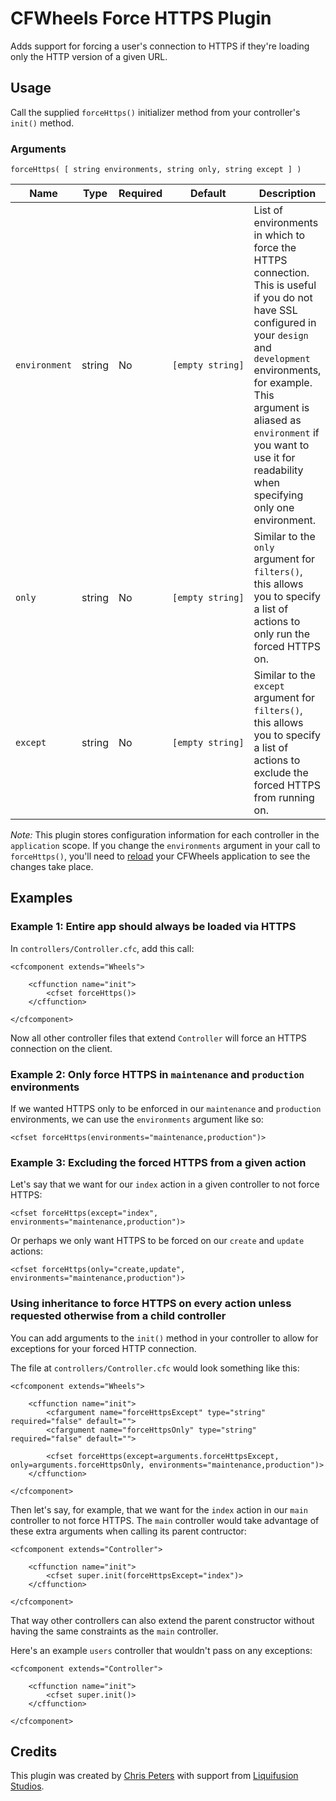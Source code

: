 # CFWheels Force HTTPS Plugin

Adds support for forcing a user's connection to HTTPS if they're loading only the HTTP version of a given URL.

## Usage

Call the supplied `forceHttps()` initializer method from your controller's `init()` method.

### Arguments

	forceHttps( [ string environments, string only, string except ] )

<table>
	<thead>
		<tr>
			<th>Name</th>
			<th>Type</th>
			<th>Required</th>
			<th>Default</th>
			<th>Description</th>
		</tr>
	</thead>
	<tbody>
		<tr>
			<td><code>environment</code></td>
			<td>string</td>
			<td>No</td>
			<td><code>[empty&nbsp;string]</code></td>
			<td>
				List of environments in which to force the HTTPS connection. This is useful if you do not have SSL
				configured in your <code>design</code> and <code>development</code> environments, for example. This
				argument is aliased as <code>environment</code> if you want to use it for readability when specifying
				only one environment.
			</td>
		</tr>
		<tr>
			<td><code>only</code></td>
			<td>string</td>
			<td>No</td>
			<td><code>[empty&nbsp;string]</code></td>
			<td>
				Similar to the <code>only</code> argument for <code>filters()</code>, this allows you to specify a list
				of actions to only run the forced HTTPS on.
			</td>
		</tr>
		<tr>
			<td><code>except</code></td>
			<td>string</td>
			<td>No</td>
			<td><code>[empty&nbsp;string]</code></td>
			<td>
				Similar to the <code>except</code> argument for <code>filters()</code>, this allows you to specify a
				list of actions to exclude the forced HTTPS from running on.
			</td>
		</tr>
	</tbody>
</table>

*Note:* This plugin stores configuration information for each controller in the `application` scope. If you change the
`environments` argument in your call to `forceHttps()`, you'll need to [reload][1] your CFWheels application to see the
changes take place.

## Examples

### Example 1: Entire app should always be loaded via HTTPS

In `controllers/Controller.cfc`, add this call:

	<cfcomponent extends="Wheels">

		<cffunction name="init">
			<cfset forceHttps()>
		</cffunction>

	</cfcomponent>

Now all other controller files that extend `Controller` will force an HTTPS connection on the client.

### Example 2: Only force HTTPS in `maintenance` and `production` environments

If we wanted HTTPS only to be enforced in our `maintenance` and `production` environments, we can use the `environments`
argument like so:

	<cfset forceHttps(environments="maintenance,production")>

### Example 3: Excluding the forced HTTPS from a given action

Let's say that we want for our `index` action in a given controller to not force HTTPS:

	<cfset forceHttps(except="index", environments="maintenance,production")>

Or perhaps we only want HTTPS to be forced on our `create` and `update` actions:

	<cfset forceHttps(only="create,update", environments="maintenance,production")>

### Using inheritance to force HTTPS on every action unless requested otherwise from a child controller

You can add arguments to the `init()` method in your controller to allow for exceptions for your forced HTTP connection.

The file at `controllers/Controller.cfc` would look something like this:

	<cfcomponent extends="Wheels">

		<cffunction name="init">
			<cfargument name="forceHttpsExcept" type="string" required="false" default="">
			<cfargument name="forceHttpsOnly" type="string" required="false" default="">

			<cfset forceHttps(except=arguments.forceHttpsExcept, only=arguments.forceHttpsOnly, environments="maintenance,production")>
		</cffunction>

	</cfcomponent>

Then let's say, for example, that we want for the `index` action in our `main` controller to not force HTTPS. The
`main` controller would take advantage of these extra arguments when calling its parent contructor:

	<cfcomponent extends="Controller">

		<cffunction name="init">
			<cfset super.init(forceHttpsExcept="index")>
		</cffunction>

	</cfcomponent>

That way other controllers can also extend the parent constructor without having the same constraints as the `main`
controller.

Here's an example `users` controller that wouldn't pass on any exceptions:

	<cfcomponent extends="Controller">

		<cffunction name="init">
			<cfset super.init()>
		</cffunction>

	</cfcomponent>

## Credits

This plugin was created by [Chris Peters][2] with support from [Liquifusion Studios][3].

[1]: http://cfwheels.org/docs/1-1/chapter/switching-environments
[2]: http://cfwheels.org/user/profile/1
[3]: http://liquifusion.com/